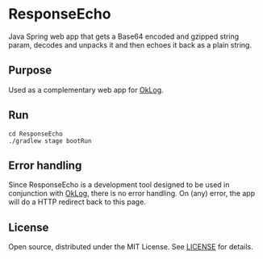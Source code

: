 # ResponseEcho

Java Spring web app that gets a Base64 encoded and gzipped string param, decodes and unpacks it and then echoes it back as a plain string.

## Purpose

Used as a complementary web app for [OkLog](https://github.com/simonpercic/OkLog).

## Run

```
cd ResponseEcho
./gradlew stage bootRun
```

## Error handling

Since ResponseEcho is a development tool designed to be used in conjunction with [OkLog](https://github.com/simonpercic/OkLog), there is no error handling. On (any) error, the app will do a HTTP redirect back to this page.

## License

Open source, distributed under the MIT License. See [LICENSE](LICENSE) for details.
